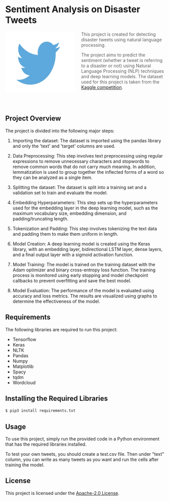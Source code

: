 # Sentiment Analysis on Disaster Tweets

<img src="/readme/twitter.webp" align="left" width="220px" height="192px"/>
<img align="left" width="0" height="192px" hspace="10"/>

> This project is created for detecting disaster tweets using natural language processing.

> The project aims to predict the sentiment (whether a tweet is referring to a disaster or not) using Natural Language Processing (NLP) techniques and deep learning models. The dataset used for this project is taken from the [Kaggle competition](https://www.kaggle.com/c/nlp-getting-started/data).
<br>
<br>


## Project Overview

The project is divided into the following major steps:

1. Importing the dataset: The dataset is imported using the pandas library and only the 'text' and 'target' columns are used.

2. Data Preprocessing: This step involves text preprocessing using regular expressions to remove unnecessary characters and stopwords to remove common words that do not carry much meaning. In addition, lemmatization is used to group together the inflected forms of a word so they can be analyzed as a single item.

3. Splitting the dataset: The dataset is split into a training set and a validation set to train and evaluate the model.

4. Embedding Hyperparameters: This step sets up the hyperparameters used for the embedding layer in the deep learning model, such as the maximum vocabulary size, embedding dimension, and padding/truncating length.

5. Tokenization and Padding: This step involves tokenizing the text data and padding them to make them uniform in length.

6. Model Creation: A deep learning model is created using the Keras library, with an embedding layer, bidirectional LSTM layer, dense layers, and a final output layer with a sigmoid activation function.

7. Model Training: The model is trained on the training dataset with the Adam optimizer and binary cross-entropy loss function. The training process is monitored using early stopping and model checkpoint callbacks to prevent overfitting and save the best model.

8. Model Evaluation: The performance of the model is evaluated using accuracy and loss metrics. The results are visualized using graphs to determine the effectiveness of the model.


## Requirements
The following libraries are required to run this project:

* Tensorflow
* Keras
* NLTK
* Pandas
* Numpy
* Matplotlib
* Spacy
* tqdm
* Wordcloud


## Installing the Required Libraries

```sh
$ pip3 install requirements.txt
```

## Usage
To use this project, simply run the provided code in a Python environment that has the required libraries installed.

To test your own tweets, you should create a test.csv file. Then under "text" column, you can write as many tweets as you want and run the cells after training the model.


## License
This project is licensed under the [Apache-2.0 License](/LICENSE).
